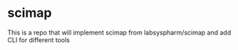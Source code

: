 # scimap
This is a repo that will implement scimap from labsyspharm/scimap and add CLI for different tools
